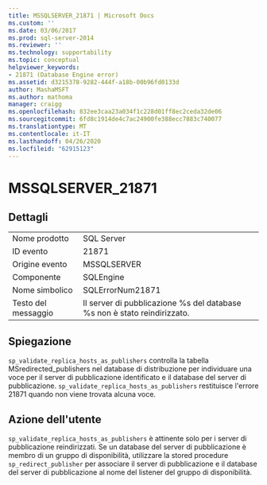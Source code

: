 ```yaml
---
title: MSSQLSERVER_21871 | Microsoft Docs
ms.custom: ''
ms.date: 03/06/2017
ms.prod: sql-server-2014
ms.reviewer: ''
ms.technology: supportability
ms.topic: conceptual
helpviewer_keywords:
- 21871 (Database Engine error)
ms.assetid: d3215378-9282-444f-a18b-00b96fd0133d
author: MashaMSFT
ms.author: mathoma
manager: craigg
ms.openlocfilehash: 832ee3caa23a034f1c228d01ff8ec2ceda32de06
ms.sourcegitcommit: 6fd8c1914de4c7ac24900fe388ecc7883c740077
ms.translationtype: MT
ms.contentlocale: it-IT
ms.lasthandoff: 04/26/2020
ms.locfileid: "62915123"
---
```

# <a name="mssqlserver_21871"></a>MSSQLSERVER_21871
    
## <a name="details"></a>Dettagli  
  
|||  
|-|-|  
|Nome prodotto|SQL Server|  
|ID evento|21871|  
|Origine evento|MSSQLSERVER|  
|Componente|SQLEngine|  
|Nome simbolico|SQLErrorNum21871|  
|Testo del messaggio|Il server di pubblicazione %s del database %s non è stato reindirizzato.|  
  
## <a name="explanation"></a>Spiegazione  
 `sp_validate_replica_hosts_as_publishers` controlla la tabella MSredirected_publishers nel database di distribuzione per individuare una voce per il server di pubblicazione identificato e il database del server di pubblicazione.  `sp_validate_replica_hosts_as_publishers` restituisce l'errore 21871 quando non viene trovata alcuna voce.  
  
## <a name="user-action"></a>Azione dell'utente  
 `sp_validate_replica_hosts_as_publishers` è attinente solo per i server di pubblicazione reindirizzati. Se un database del server di pubblicazione è membro di un gruppo di disponibilità, utilizzare la stored procedure `sp_redirect_publisher` per associare il server di pubblicazione e il database del server di pubblicazione al nome del listener del gruppo di disponibilità.  
  
  
